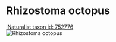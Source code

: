
Rhizostoma octopus
==================
  
[iNaturalist taxon id: 752776](https://www.inaturalist.org/taxa/752776)  
![Rhizostoma octopus](https://inaturalist-open-data.s3.amazonaws.com/photos/179771547/medium.jpeg)